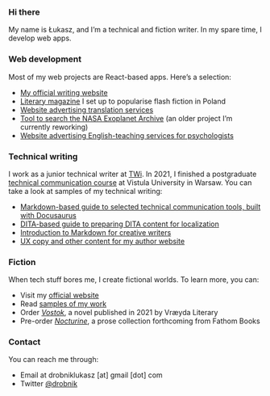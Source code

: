 ### Hi there

My name is Łukasz, and I’m a technical and fiction writer. In my spare time, I develop web apps.

### Web development

Most of my web projects are React-based apps. Here’s a selection:
- [My official writing website](https://github.com/ldrobnik/drobnik-writing)
- [Literary magazine](https://github.com/ldrobnik/blyski) I set up to popularise flash fiction in Poland
- [Website advertising translation services](https://github.com/ldrobnik/medical-translations)
- [Tool to search the NASA Exoplanet Archive](https://github.com/ldrobnik/exoplanets) (an older project I’m currently reworking)
- [Website advertising English-teaching services for psychologists](https://github.com/ldrobnik/angielski-w-psychologii)

### Technical writing

I work as a junior technical writer at [TWi](https://technicallywriteit.com/). In 2021, I finished a postgraduate [technical communication course](https://www.vistula.edu.pl/kierunki-studiow/kontynuacja-edukacji/studia-podyplomowe/informatyka/komunikacja-techniczna) at Vistula University in Warsaw.
You can take a look at samples of my technical writing:
- [Markdown-based guide to selected technical communication tools, built with Docusaurus](https://tech-comm-starter-pack.netlify.app/)
- [DITA-based guide to preparing DITA content for localization](https://prepare-dita-for-l10n.netlify.app/)
- [Introduction to Markdown for creative writers](https://drobnik.co/blog/markdown-for-creative-writers)
- [UX copy and other content for my author website](https://drobnik.co/)

### Fiction

When tech stuff bores me, I create fictional worlds. To learn more, you can:
- Visit my [official website](https://drobnik.co/)
- Read [samples of my work](https://drobnik.co/texts/)
- Order [*Vostok*](https://www.vraeydamedia.ca/shop/x55ht1b0h70i3bwv9qismih2f6b5nk), a novel published in 2021 by Vræyda Literary
- Pre-order [*Nocturine*](http://fathombooks.org/html/drobnik.html), a prose collection forthcoming from Fathom Books

### Contact

You can reach me through:
- Email at drobniklukasz [at] gmail [dot] com
- Twitter [@drobnik](https://twitter.com/drobnik)
